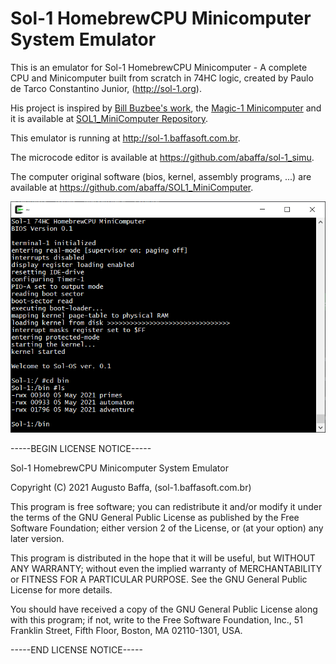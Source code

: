 # Sol-1 HomebrewCPU Minicomputer System Emulator

This is an emulator for Sol-1 HomebrewCPU Minicomputer - A complete CPU and Minicomputer built from scratch in 74HC logic, 
created by Paulo de Tarco Constantino Junior, (http://sol-1.org).

His project is inspired by [Bill Buzbee's work](http://homebrewcpu.com), the [Magic-1 Minicomputer](http://www.magic-1.org/) and it is available at [SOL1_MiniComputer Repository](https://github.com/Pconst167/SOL1_MiniComputer).

This emulator is running at http://sol-1.baffasoft.com.br.

The microcode editor is available at https://github.com/abaffa/sol-1_simu.

The computer original software (bios, kernel, assembly programs, ...) are available at https://github.com/abaffa/SOL1_MiniComputer.

![so1_terminal](_images/so1_terminal.png)

-----BEGIN LICENSE NOTICE----- 

Sol-1 HomebrewCPU Minicomputer System Emulator

Copyright (C) 2021  Augusto Baffa, (sol-1.baffasoft.com.br)

This program is free software; you can redistribute it and/or
modify it under the terms of the GNU General Public License
as published by the Free Software Foundation; either version 2
of the License, or (at your option) any later version.

This program is distributed in the hope that it will be useful,
but WITHOUT ANY WARRANTY; without even the implied warranty of
MERCHANTABILITY or FITNESS FOR A PARTICULAR PURPOSE.  See the
GNU General Public License for more details.

You should have received a copy of the GNU General Public License
along with this program; if not, write to the Free Software
Foundation, Inc., 51 Franklin Street, Fifth Floor, Boston, MA  02110-1301, USA.

-----END LICENSE NOTICE----- 
